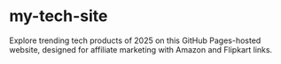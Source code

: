 # my-tech-site
Explore trending tech products of 2025 on this GitHub Pages-hosted website, designed for affiliate marketing with Amazon and Flipkart links.
